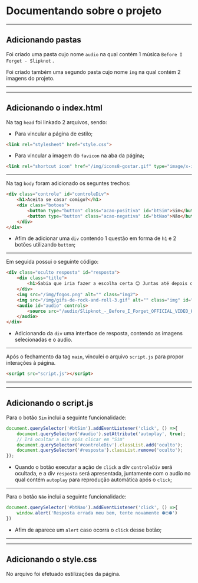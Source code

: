 # Documentando sobre o projeto

<hr>

## Adicionando pastas 

Foi criado uma pasta cujo nome `audio` na qual contém 1 música `Before I Forget - Slipknot` .

Foi criado também uma segundo pasta cujo nome `img` na qual contém 2 imagens do projeto.

<hr>
<hr>

## Adicionando o index.html

Na tag `head` foi linkado 2 arquivos, sendo:

- Para vincular a página de estilo;
~~~html
<link rel="stylesheet" href="style.css">
~~~

- Para vincular a imagem do `favicon` na aba da página;
~~~html
<link rel="shortcut icon" href="/img/icons8-gostar.gif" type="image/x-icon">
~~~

<hr>

Na tag `body` foram adicionado os seguntes trechos:
~~~html
<div class="controle" id="controleDiv">
    <h1>Aceita se casar comigo?</h1> 
    <div class="botoes">
        <button type="button" class="acao-positiva" id="btSim">Sim</button>
        <button type="button" class="acao-negativa" id="btNao">Não</button>
    </div>
</div>
~~~

- Afim de adicionar uma `div` contendo 1 questão em forma de `h1` e 2 botões utilizando `button`;

<hr>

Em seguida possui o seguinte código:
~~~html
<div class="oculto resposta" id="resposta">
    <div class="title">
        <h1>Sabia que iria fazer a escolha certa 😌 Juntas até depois do fim bebe 🤗</h1>
    </div>
    <img src="/img/fogos.png" alt="" class="img2">
    <img src="/img/gifs-de-rock-and-roll-3.gif" alt="" class="img" id="img1">
    <audio id="audio" controls>
        <source src="/audio/Slipknot_-_Before_I_Forget_OFFICIAL_VIDEO_HDMP3_160K.mp3" type="audio/mpeg" class="audio">
    </audio>
</div>
~~~
- Adicionando da `div` uma interface de resposta, contendo as imagens selecionadas e o audio.

<hr>

Após o fechamento da tag `main`, vinculei o arquivo `script.js` para propor interações à página.
~~~html
<script src="script.js"></script>
~~~

<hr>
<hr>

## Adicionando o script.js

Para o botão `Sim` inclui a seguinte funcionalidade:
~~~js
document.querySelector('#btSim').addEventListener('click', () =>{
    document.querySelector('#audio').setAttribute('autoplay', true);
    // Irá ocultar a div após clicar em "Sim"
    document.querySelector('#controleDiv').classList.add('oculto');
    document.querySelector('#resposta').classList.remove('oculto');
});
~~~
- Quando o botão executar a ação de `click` a div `controleDiv` será ocultada, e a div `resposta` será apresentada, juntamente com o audio no qual contém `autoplay` para reprodução automática após o `click`;

<hr>

Para o botão `Não` inclui a seguinte funcionalidade:

~~~js
document.querySelector('#btNao').addEventListener('click', () =>{
    window.alert('Resposta errada meu bem, tente novamente ⛔🙄⛔')
})
~~~

- Afim de aparece um `alert` caso ocorra o `click` desse botão;

<hr>
<hr>

## Adicionando o style.css

No arquivo foi efetuado estilizações da página.